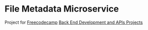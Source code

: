 # File Metadata Microservice

Project for [Freecodecamp](https://www.freecodecamp.org) [Back End Development and APIs Projects](https://www.freecodecamp.org/learn/back-end-development-and-apis/back-end-development-and-apis-projects/file-metadata-microservice)


